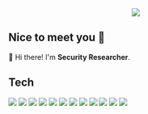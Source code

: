 <div align=center>
    <a href="https://hits.seeyoufarm.com"><img src="https://hits.seeyoufarm.com/api/count/incr/badge.svg?url=https%3A%2F%2Fgithub.com%2Fd3xter-lab&count_bg=%2379C83D&title_bg=%23555555&icon=&icon_color=%23E7E7E7&title=hits&edge_flat=false"/></a>
</div>

## Nice to meet you 🙌

<p>
  👋 Hi there! I'm <b>Security Researcher</b>.<br/>
</p>

## Tech

<p>
    <img src="https://img.shields.io/badge/Web Security-000000?logo=googlechrome">
    <img src="https://img.shields.io/badge/Android Security-000000?logo=android">
    <img src="https://img.shields.io/badge/iOS Security-000000?logo=apple">
    <img src="https://img.shields.io/badge/OWASP-000000?logo=owasp">
    <img src="https://img.shields.io/badge/Terraform-000000?logo=terraform">
    <img src="https://img.shields.io/badge/C/C++-000000?logo=cplusplus">
    <img src="https://img.shields.io/badge/Python-000000?logo=python">
    <img src="https://img.shields.io/badge/Javascript-000000?logo=javascript">
    <img src="https://img.shields.io/badge/Golang-000000?logo=go">
    <img src="https://img.shields.io/badge/AWS-000000?logo=amazonwebservices">
    <img src="https://img.shields.io/badge/GCP-000000?logo=google">
    <img src="https://img.shields.io/badge/Docker-000000?logo=docker">
</p>
